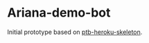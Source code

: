 # Ariana-demo-bot

Initial prototype based on [ptb-heroku-skeleton](https://github.com/Eldinnie/ptb-heroku-skeleton).
